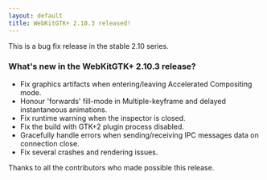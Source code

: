 ```yaml
---
layout: default
title: WebKitGTK+ 2.10.3 released!
---
```


This is a bug fix release in the stable 2.10 series.

### What's new in the WebKitGTK+ 2.10.3 release?

 - Fix graphics artifacts when entering/leaving Accelerated Compositing mode.
 - Honour 'forwards' fill-mode in Multiple-keyframe and delayed instantaneous
   animations.
 - Fix runtime warning when the inspector is closed.
 - Fix the build with GTK+2 plugin process disabled.
 - Gracefully handle errors when sending/receiving IPC messages data on connection
   close.
 - Fix several crashes and rendering issues.

Thanks to all the contributors who made possible this release.
